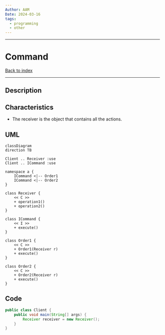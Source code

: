 ```yaml
---
Author: AAM
Date: 2024-03-16
tags:
  - programming
  - other
---
```

---
# Command

[Back to index](../PATTERNS.md)

---

## Description


## Characteristics

- The receiver is the object that contains all the actions.

## UML

```mermaid
classDiagram
direction TB

Client .. Receiver :use
Client .. ICommand :use

namespace a {
	ICommand <|-- Order1
	ICommand <|-- Order2
}

class Receiver {
	<< C >>
	+ operation1()
	+ operation2() 
}

class ICommand {
	<< I >>
	+ execute()
}

class Order1 {
	<< C >>
	+ Order1(Receiver r)
	+ execute()
}

class Order2 {
	<< C >>
	+ Order2(Receiver r)
	+ execute()
}

```
## Code

```java
public class Client { 
	public void main(String[] args) {
		Receiver receiver = new Receiver();
	}
}
```